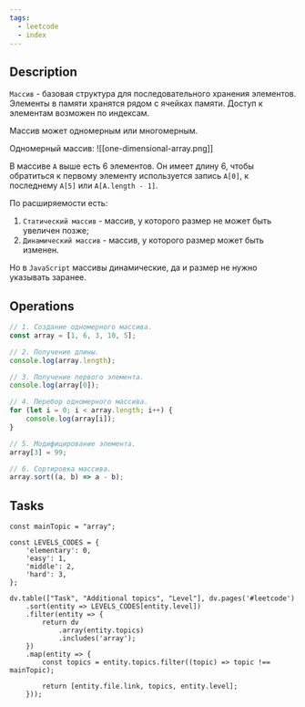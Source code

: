 ```yaml
---
tags:
  - leetcode
  - index
---
```

## Description

`Массив` - базовая структура для последовательного хранения элементов. Элементы в памяти хранятся рядом с ячейках памяти. Доступ к элементам возможен по индексам.

Массив может одномерным или многомерным.

Одномерный массив:
![[one-dimensional-array.png]]

В массиве `A` выше есть 6 элементов. Он имеет длину 6, чтобы обратиться к первому элементу используется запись `A[0]`, к последнему `A[5]` или `A[A.length - 1]`.

По расширяемости есть:
1. `Статический массив` - массив, у которого размер не может быть увеличен позже;
2. `Динамический массив` -  массив, у которого размер может быть изменен.

Но в `JavaScript` массивы динамические, да и размер не нужно указывать заранее.

## Operations

```typescript
// 1. Создание одномерного массива.
const array = [1, 6, 3, 10, 5];

// 2. Получение длины.
console.log(array.length);

// 3. Получение первого элемента.
console.log(array[0]);

// 4. Перебор одномерного массива.
for (let i = 0; i < array.length; i++) {
	console.log(array[i]);
}

// 5. Модифицирование элемента.
array[3] = 99;

// 6. Сортировка массива.
array.sort((a, b) => a - b);
```

## Tasks

```dataviewjs
const mainTopic = "array";

const LEVELS_CODES = {
	'elementary': 0,
	'easy': 1,
	'middle': 2,
	'hard': 3,
};

dv.table(["Task", "Additional topics", "Level"], dv.pages('#leetcode')
	.sort(entity => LEVELS_CODES[entity.level])
	.filter(entity => {
		return dv
			.array(entity.topics)
			.includes('array');
	})
	.map(entity => {
		const topics = entity.topics.filter((topic) => topic !== mainTopic);

		return [entity.file.link, topics, entity.level];
	}));
```